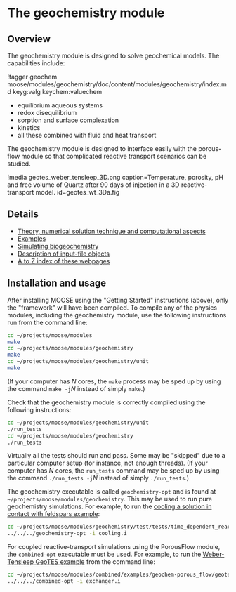 # The geochemistry module

## Overview

The geochemistry module is designed to solve geochemical models.  The capabilities include:

!tagger geochem moose/modules/geochemistry/doc/content/modules/geochemistry/index.md keyg:valg keychem:valuechem


- equilibrium aqueous systems
- redox disequilibrium
- sorption and surface complexation
- kinetics
- all these combined with fluid and heat transport

The geochemistry module is designed to interface easily with the porous-flow module so that complicated reactive transport scenarios can be studied.

!media geotes_weber_tensleep_3D.png caption=Temperature, porosity, pH and free volume of Quartz after 90 days of injection in a 3D reactive-transport model.  id=geotes_wt_3Da.fig

## Details

- [Theory, numerical solution technique and computational aspects](geochemistry/theory/index.md)
- [Examples](geochemistry/tests_and_examples/index.md)
- [Simulating biogeochemistry](theory/biogeochemistry.md)
- [Description of input-file objects](geochemistry/systems.md)
- [A to Z index of these webpages](geochemistry/contents.md)

## Installation and usage

After installing MOOSE using the "Getting Started" instructions (above), only the "framework" will have been compiled.  To compile any of the physics modules, including the geochemistry module, use the following instructions run from the command line:

```bash
cd ~/projects/moose/modules
make
cd ~/projects/moose/modules/geochemistry
make
cd ~/projects/moose/modules/geochemistry/unit
make
```

(If your computer has $N$ cores, the `make` process may be sped up by using the command `make -j`$N$ instead of simply `make`.)

Check that the geochemistry module is correctly compiled using the following instructions:

```bash
cd ~/projects/moose/modules/geochemistry/unit
./run_tests
cd ~/projects/moose/modules/geochemistry
./run_tests
```

Virtually all the tests should run and pass.  Some may be "skipped" due to a particular computer setup (for instance, not enough threads).  (If your computer has $N$ cores, the `run_tests` command may be sped up by using the command `./run_tests -j`$N$ instead of simply `./run_tests`.)

The geochemistry executable is called `geochemistry-opt` and is found at `~/projects/moose/modules/geochemistry`.  This may be used to run pure geochemistry simulations.  For example, to run the [cooling a solution in contact with feldspars example](tests_and_examples/cooling_feldspar.md):

```bash
cd ~/projects/moose/modules/geochemistry/test/tests/time_dependent_reactions
../../../geochemistry-opt -i cooling.i
```

For coupled reactive-transport simulations using the PorousFlow module, the `combined-opt` executable must be used.  For example, to run the [Weber-Tensleep GeoTES example](tests_and_examples/geotes_weber_tensleep.md) from the command line:

```bash
cd ~/projects/moose/modules/combined/examples/geochem-porous_flow/geotes_weber_tensleep
../../../combined-opt -i exchanger.i
```
